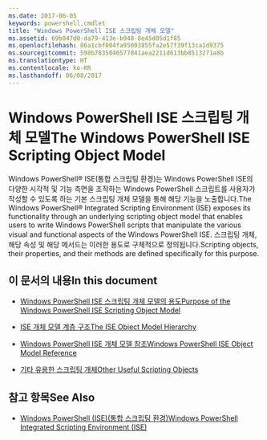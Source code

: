 ```yaml
---
ms.date: 2017-06-05
keywords: powershell,cmdlet
title: "Windows PowerShell ISE 스크립팅 개체 모델"
ms.assetid: 69b047d0-da79-413e-b948-8e45d05d1f85
ms.openlocfilehash: 86a1cbf004fa95003855fa2e57f39f13ca1d9375
ms.sourcegitcommit: 598b7835046577841aea2211d613bb8513271a8b
ms.translationtype: HT
ms.contentlocale: ko-KR
ms.lasthandoff: 06/08/2017
---
```

# <a name="the-windows-powershell-ise-scripting-object-model"></a><span data-ttu-id="47e41-103">Windows PowerShell ISE 스크립팅 개체 모델</span><span class="sxs-lookup"><span data-stu-id="47e41-103">The Windows PowerShell ISE Scripting Object Model</span></span>
  <span data-ttu-id="47e41-104">Windows PowerShell® ISE(통합 스크립팅 환경)는 Windows PowerShell ISE의 다양한 시각적 및 기능 측면을 조작하는 Windows PowerShell 스크립트를 사용자가 작성할 수 있도록 하는 기본 스크립팅 개체 모델을 통해 해당 기능을 노출합니다.</span><span class="sxs-lookup"><span data-stu-id="47e41-104">The Windows PowerShell® Integrated Scripting Environment (ISE) exposes its functionality through an underlying scripting object model that enables users to write Windows PowerShell scripts that manipulate the various visual and functional aspects of the Windows PowerShell ISE.</span></span> <span data-ttu-id="47e41-105">스크립팅 개체, 해당 속성 및 해당 메서드는 이러한 용도로 구체적으로 정의됩니다.</span><span class="sxs-lookup"><span data-stu-id="47e41-105">Scripting objects, their properties, and their methods are defined specifically for this purpose.</span></span>

## <a name="in-this-document"></a><span data-ttu-id="47e41-106">이 문서의 내용</span><span class="sxs-lookup"><span data-stu-id="47e41-106">In this document</span></span>

-   [<span data-ttu-id="47e41-107">Windows PowerShell ISE 스크립팅 개체 모델의 용도</span><span class="sxs-lookup"><span data-stu-id="47e41-107">Purpose of the Windows PowerShell ISE Scripting Object Model</span></span>](Purpose-of-the-Windows-PowerShell-ISE-Scripting-Object-Model.md)

-   [<span data-ttu-id="47e41-108">ISE 개체 모델 계층 구조</span><span class="sxs-lookup"><span data-stu-id="47e41-108">The ISE Object Model Hierarchy</span></span>](The-ISE-Object-Model-Hierarchy.md)

-   [<span data-ttu-id="47e41-109">Windows PowerShell ISE 개체 모델 참조</span><span class="sxs-lookup"><span data-stu-id="47e41-109">Windows PowerShell ISE Object Model Reference</span></span>](Windows-PowerShell-ISE-Object-Model-Reference.md)

-   [<span data-ttu-id="47e41-110">기타 유용한 스크립팅 개체</span><span class="sxs-lookup"><span data-stu-id="47e41-110">Other Useful Scripting Objects</span></span>](../../getting-started/cookbooks/Other-Useful-Scripting-Objects.md)

## <a name="see-also"></a><span data-ttu-id="47e41-111">참고 항목</span><span class="sxs-lookup"><span data-stu-id="47e41-111">See Also</span></span>
- [<span data-ttu-id="47e41-112">Windows PowerShell &#40;ISE&#41;(통합 스크립팅 환경)</span><span class="sxs-lookup"><span data-stu-id="47e41-112">Windows PowerShell Integrated Scripting Environment &#40;ISE&#41;</span></span>](../../getting-started/fundamental/Windows-PowerShell-Integrated-Scripting-Environment--ISE-.md)

  
